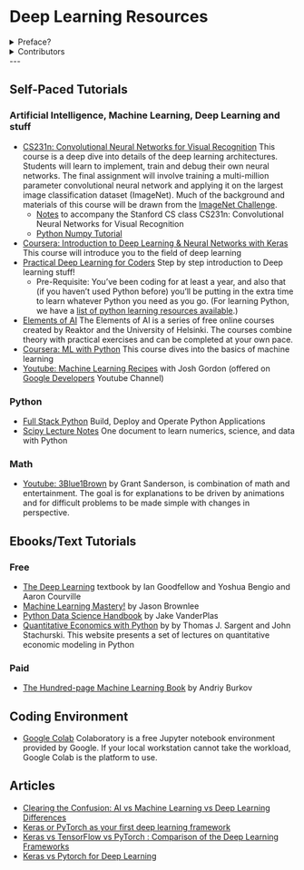 # Deep Learning Resources

<details>
  <summary>Preface?</summary>

  - ## What is it?

    This is a list of resources curated from the Slack channel for Udacity's first phase of AI Track scholarship challenge

  - ## Why use it?

    As the Slack channel will have multiple conversations going on. I thought best to consolidate all the resources into one repository for anyone to access any time without having to go through all the conversations.

  - ## How to contribute?

    All are welcome to open a Pull Request or raise an issue, with the content you would like to share

    - ### What kind of content?
  
      Text tutorials, video resources, youtube playlists, self-paced learning courses, ebooks... I hope you get the point.
  
      All and any form of content can be shared here.
</details>

<details>
  <summary>Contributors</summary>
    - [Akhil Pillai](https://github.com/Akhil-Pillai/)
 </details>
---

## Self-Paced Tutorials
  ### Artificial Intelligence, Machine Learning, Deep Learning and stuff
  - [CS231n: Convolutional Neural Networks for Visual Recognition](http://cs231n.stanford.edu/) This course is a deep dive into details of the deep learning architectures. Students will learn to implement, train and debug their own neural networks. The final assignment will involve training a multi-million parameter convolutional neural network and applying it on the largest image classification dataset (ImageNet). Much of the background and materials of this course will be drawn from the [ImageNet Challenge](http://image-net.org/challenges/LSVRC/2014/index). 
      - [Notes](http://cs231n.github.io/) to accompany the Stanford CS class CS231n: Convolutional Neural Networks for Visual Recognition
      - [Python Numpy Tutorial](http://cs231n.github.io/python-numpy-tutorial/)
  - [Coursera: Introduction to Deep Learning & Neural Networks with Keras](https://www.coursera.org/learn/introduction-to-deep-learning-with-keras) This course will introduce you to the field of deep learning
  - [Practical Deep Learning for Coders](https://course.fast.ai/) Step by step introduction to Deep learning stuff!
    - Pre-Requisite: You’ve been coding for at least a year, and also that (if you haven’t used Python before) you’ll be putting in the extra time to learn whatever Python you need as you go. (For learning Python, we have a [list of python learning resources available](https://forums.fast.ai/t/recommended-python-learning-resources/26888).)
  - [Elements of AI](https://course.elementsofai.com/) The Elements of AI is a series of free online courses created by Reaktor and the University of Helsinki. The courses combine theory with practical exercises and can be completed at your own pace.
  - [Coursera: ML with Python](https://www.coursera.org/learn/machine-learning-with-python) This course dives into the basics of machine learning 
  - [Youtube: Machine Learning Recipes](https://www.youtube.com/playlist?list=PLOU2XLYxmsIIuiBfYad6rFYQU_jL2ryal) with Josh Gordon (offered on [Google Developers](https://www.youtube.com/channel/UC_x5XG1OV2P6uZZ5FSM9Ttw) Youtube Channel)
      
   ### Python
   - [Full Stack Python](https://www.fullstackpython.com/) Build, Deploy and Operate Python Applications
   - [Scipy Lecture Notes](https://scipy-lectures.org/) One document to learn numerics, science, and data with Python
   
   ### Math
   - [Youtube: 3Blue1Brown](https://www.youtube.com/channel/UCYO_jab_esuFRV4b17AJtAw/playlists) by Grant Sanderson, is combination of math and entertainment. The goal is for explanations to be driven by animations and for difficult problems to be made simple with changes in perspective.
   

## Ebooks/Text Tutorials
  ### Free
  - [The Deep Learning](http://www.deeplearningbook.org) textbook by Ian Goodfellow and Yoshua Bengio and Aaron Courville
  - [Machine Learning Mastery!](https://machinelearningmastery.com/) by Jason Brownlee
  - [Python Data Science Handbook](https://jakevdp.github.io/PythonDataScienceHandbook/) by Jake VanderPlas
  - [Quantitative Economics with Python](https://python.quantecon.org/) by by Thomas J. Sargent and John Stachurski. This website presents a set of lectures on quantitative economic modeling in Python
  ### Paid
  - [The Hundred-page Machine Learning Book](http://themlbook.com/) by Andriy Burkov
   

## Coding Environment
   - [Google Colab](https://colab.research.google.com/) Colaboratory is a free Jupyter notebook environment provided by Google. If your local workstation cannot take the workload, Google Colab is the platform to use.
   
   
## Articles
  - [Clearing the Confusion: AI vs Machine Learning vs Deep Learning Differences](https://towardsdatascience.com/clearing-the-confusion-ai-vs-machine-learning-vs-deep-learning-differences-fce69b21d5eb) 
  - [Keras or PyTorch as your first deep learning framework ](https://deepsense.ai/keras-or-pytorch/)
  - [Keras vs TensorFlow vs PyTorch : Comparison of the Deep Learning Frameworks](https://www.edureka.co/blog/keras-vs-tensorflow-vs-pytorch/)
  - [Keras vs Pytorch for Deep Learning](https://towardsdatascience.com/keras-vs-pytorch-for-deep-learning-a013cb63870d)
